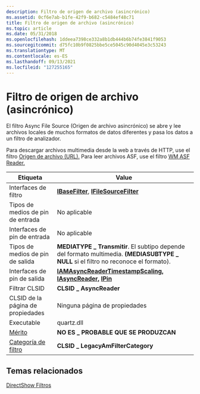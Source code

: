 ```yaml
---
description: Filtro de origen de archivo (asincrónico)
ms.assetid: 0cf6e7ab-b1fe-42f9-b682-c5484ef48c71
title: Filtro de origen de archivo (asincrónico)
ms.topic: article
ms.date: 05/31/2018
ms.openlocfilehash: 1ddeea7398ce332a8b1db444b6b74fe3841f9053
ms.sourcegitcommit: d75fc10b9f0825bbe5ce5045c90d4045e3c53243
ms.translationtype: MT
ms.contentlocale: es-ES
ms.lasthandoff: 09/13/2021
ms.locfileid: "127255165"
---
```

# <a name="file-source-async-filter"></a>Filtro de origen de archivo (asincrónico)

El filtro Async File Source (Origen de archivo asincrónico) se abre y lee archivos locales de muchos formatos de datos diferentes y pasa los datos a un filtro de analizador.

Para descargar archivos multimedia desde la web a través de HTTP, use el filtro [Origen de archivo (URL).](file-source--url--filter.md) Para leer archivos ASF, use el filtro [WM ASF Reader.](wm-asf-reader-filter.md)



| Etiqueta | Value |
|------------------------------------------|--------------------------------------------------------------------------------------------------------------------------------------|
| Interfaces de filtro                        | [**IBaseFilter**](/windows/desktop/api/Strmif/nn-strmif-ibasefilter), [ **IFileSourceFilter**](/windows/desktop/api/Strmif/nn-strmif-ifilesourcefilter)                                                   |
| Tipos de medios de pin de entrada                    | No aplicable                                                                                                                       |
| Interfaces de pin de entrada                     | No aplicable                                                                                                                       |
| Tipos de medios de pin de salida                   | **MEDIATYPE \_ Transmitir**. El subtipo depende del formato multimedia. **(MEDIASUBTYPE \_ NULL** si el filtro no reconoce el formato). |
| Interfaces de pin de salida                    | [**IAMAsyncReaderTimestampScaling,**](/windows/desktop/api/Strmif/nn-strmif-iamasyncreadertimestampscaling) [**IAsyncReader,**](/windows/desktop/api/Strmif/nn-strmif-iasyncreader) [**IPin**](/windows/desktop/api/Strmif/nn-strmif-ipin) |
| Filtrar CLSID                             | **CLSID \_ AsyncReader**                                                                                                               |
| CLSID de la página de propiedades                      | Ninguna página de propiedades                                                                                                                     |
| Executable                               | quartz.dll                                                                                                                           |
| [Mérito](merit.md)                       | **NO ES \_ PROBABLE QUE SE PRODUZCAN**                                                                                                                  |
| [Categoría de filtro](filter-categories.md) | **CLSID \_ LegacyAmFilterCategory**                                                                                                    |



 

## <a name="related-topics"></a>Temas relacionados

<dl> <dt>

[DirectShow Filtros](directshow-filters.md)
</dt> </dl>

 

 



